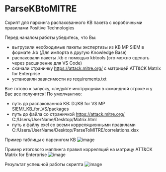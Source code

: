 # ParseKBtoMITRE
Скрипт для парсинга распакованного KB пакета с коробочными правилами Positive Technologies

Перед началом работы убедитесь, что Вы:
- выгрузили необходимые пакеты экспертизы из KB MP SIEM в формате .kb (Для импорта в другую Knowledge Base)
- распаковали пакеты .kb с помощью kbtools (это можно сделать через расширение для VS Code)
- скачали страничку https://attack.mitre.org/ с матрицей ATT&CK Matrix for Enterprise
- установили зависимости из requirements.txt

Все готово к запуску, следуйте инструкциям в командной строке и у Вас все получится!
По умолчангию:
- путь до распакованной KB: D:/KB for VS MP SIEM/_KB_for_VS/packages
- путь до файла со страничкой https://attack.mitre.org/  C:/Users/UserName/Desktop/Matrix.html
- путь к файлу exel со всеми корреляционными правилами C:/Users/UserName/Desktop/ParseToMITRE/correlations.xlsx



Пример таблицы с парсингом KB
![image](https://github.com/iVladSlav/ParseKBtoMITRE/assets/71531115/4ba53b70-d87a-4814-a4c9-7f7ec2c5a302)

Пример итогового маппинга правил корреляций на матрицу ATT&CK Matrix for Enterprise
![image](https://github.com/iVladSlav/ParseKBtoMITRE/assets/71531115/38dce0bd-8555-4462-894e-acc90927cfea)

Результат успешной работы скрипта
![image](https://github.com/iVladSlav/ParseKBtoMITRE/assets/71531115/1abba4bc-bbaf-4cc2-9189-ebaaa427d822)


